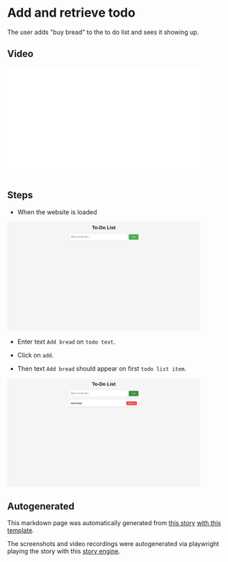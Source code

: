 # Add and retrieve todo

The user adds "buy bread" to the to do list
and sees it showing up.


## Video

<img 
   src="https://raw.githubusercontent.com/hitchdev/examples/main/website/screenshots/add-and-retrieve-todo.gif"
   height="250px"
/>

## Steps


* When the website is loaded

<img 
  src="https://raw.githubusercontent.com/hitchdev/examples/main/website/screenshots/add-and-retrieve-todo-0-load_website.png"
  height="250px"
/>

* Enter text `Add bread` on `todo text`.

* Click on `add`.

* Then text `Add bread` should appear on first `todo list item`.


<img 
  src="https://raw.githubusercontent.com/hitchdev/examples/main/website/screenshots/add-and-retrieve-todo-3-should_appear.png"
  height="250px"
/>


## Autogenerated

This markdown page was automatically generated from [this story](https://github.com/hitchdev/examples/blob/main/website/story/add-todo.story) [with this template](https://github.com/hitchdev/examples/blob/main/website/hitch/docstory.yml).

The screenshots and video recordings were autogenerated via playwright playing the story with this [story engine](https://github.com/hitchdev/examples/blob/main/website/hitch/engine.py).